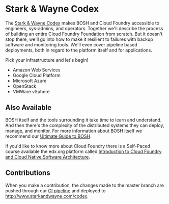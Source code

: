# Stark & Wayne Codex

The [Stark & Wayne Codex](http://www.starkandwayne.com/codex) makes BOSH and Cloud Foundry accessible to engineers, sys-admins, and operators.  Together we'll describe the process of building an entire Cloud Foundry Foundation from scratch.  But it doesn't stop there, we'll go into how to make it resilient to failures with backup software and monitoring tools.  We'll even cover pipeline based deployments, both in regard to the platform itself and for applications.

Pick your infrastructure and let's begin!

  * Amazon Web Services
  * Google Cloud Platform
  * Microsoft Azure
  * OpenStack
  * VMWare vSphere

## Also Available

BOSH itself and the tools surrounding it take time to learn and understand.  And then there's the complexity of the distributed systems they can deploy, manage, and monitor.  For more information about BOSH itself we recommend our [Ultimate Guide to BOSH](https://ultimateguidetobosh.com).

If you'd like to know more about Cloud Foundry there is a Self-Paced course available the edx.org platform called [Introduction to Cloud Foundry and Cloud Native Software Architecture](https://www.edx.org/course/introduction-cloud-foundry-cloud-native-linuxfoundationx-lfs132x).

## Contributions

When you make a contribution, the changes made to the master branch are pushed through our [CI pipeline](https://ci.starkandwayne.com/teams/main/pipelines/ultimate-guide-to-bosh) and deployed to http://www.starkandwayne.com/codex.
